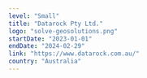 ```yaml
---
level: "Small"
title: "Datarock Pty Ltd."
logo: "solve-geosolutions.png"
startDate: "2023-01-01"
endDate: "2024-02-29"
link: "https://www.datarock.com.au/"
country: "Australia"
---
```

